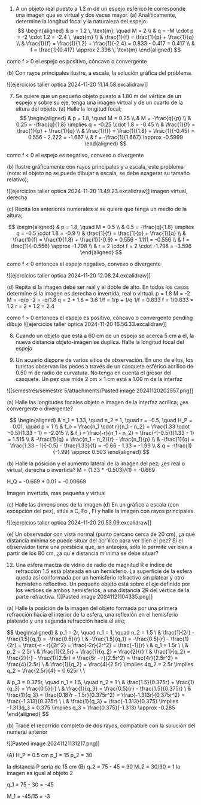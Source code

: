 1. A un objeto real puesto a 1.2 m de un espejo esférico le corresponde una imagen que es virtual y dos veces mayor.
(a) Analíticamente, determine la longitud focal y la naturaleza del espejo.
$$
\begin{aligned}
& p = 1.2 \, \text{m}, \quad M = 2 \\ 
& q = -M \cdot p = -2 \cdot 1.2 = -2.4 \, \text{m} \\ 
& \frac{1}{f} = \frac{1}{p} + \frac{1}{q} \\ 
& \frac{1}{f} = \frac{1}{1.2} + \frac{1}{-2.4} = 0.833 - 0.417 = 0.417 \\ 
& f = \frac{1}{0.417} \approx 2.398 \, \text{m}
\end{aligned}
$$

como f > 0 el espejo es positivo, cóncavo o convergente

(b) Con rayos principales ilustre, a escala, la solución gráfica del problema.

![[ejercicios taller optica 2024-11-20 11.14.58.excalidraw]]

7. Se quiere que un pequeño objeto puesto a 1.80 m del vértice de un espejo y sobre su eje, tenga una imagen virtual y de un cuarto de la altura del objeto.
(a) Halle la longitud focal;
$$
\begin{aligned}
& p = 1.8, \quad M = 0.25 \\ 
& M = -\frac{q}{p} \\ 
& 0.25 = -\frac{q}{1.8} \implies q = -0.25 \cdot 1.8 = -0.45 \\ 
& \frac{1}{f} = \frac{1}{p} + \frac{1}{q} \\ 
& \frac{1}{f} = \frac{1}{1.8} + \frac{1}{-0.45} = 0.556 - 2.222 = -1.667 \\ 
& f = -\frac{1}{1.667} \approx -0.5999
\end{aligned}
$$

como f < 0 el espejo es negativo, convexo o divergente

(b) Ilustre gráficamente con rayos principales y a escala, este problema (nota: el objeto no se
puede dibujar a escala, se debe exagerar su tamaño relativo);

![[ejercicios taller optica 2024-11-20 11.49.23.excalidraw]]
imagen virtual, derecha

(c) Repita los anteriores numerales si se quiere que tenga un medio de la altura;

$$
\begin{aligned}
& p = 1.8, \quad M = 0.5 \\ 
& 0.5 = -\frac{q}{1.8} \implies q = -0.5 \cdot 1.8 = -0.9 \\ 
& \frac{1}{f} = \frac{1}{p} + \frac{1}{q} \\ 
& \frac{1}{f} = \frac{1}{1.8} + \frac{1}{-0.9} = 0.556 - 1.111 = -0.556 \\ 
& f = \frac{1}{-0.556} \approx -1.798 \\ 
& r = 2 \cdot f = 2 \cdot -1.798 = -3.596
\end{aligned}
$$

como f < 0 entonces el espejo negativo, convexo o divergente

![[ejercicios taller optica 2024-11-20 12.08.24.excalidraw]]

(d) Repita si la imagen debe ser real y el doble de alto. En todos los casos determine si la
imagen es derecha o invertida, real o virtual.
p = 1.8
M = -2
M = -q/p 
-2 = -q/1.8 
q = 2 * 1.8 = 3.6
1/f = 1/p + 1/q 
1/f = 0.833
f = 1/0.833 = 1.2
r = 2 * 1.2 = 2.4

como f > 0 entonces el espejo es positivo, cóncavo o convergente
pending dibujo
![[ejercicios taller optica 2024-11-20 16.56.33.excalidraw]]

8. Cuando un objeto que está a 60 cm de un espejo se acerca 5 cm a él, la nueva distancia objeto-imagen se duplica. Halle la longitud focal del espejo


11. Un acuario dispone de varios sitios de observación. En uno de ellos, los turistas observan los peces a través de un casquete esférico acrílico de 0.50 m de radio de curvatura. No tenga en cuenta el 
grosor del casquete. Un pez que mide 2 cm × 1 cm está a 1.00 m de la interfaz

![[semestres/semestre 5/attachments/Pasted image 20241120202557.png]]

(a) Halle las longitudes focales objeto e imagen de la interfaz acrílica; ¿es convergente o
divergente?

$$
\begin{aligned}
& n_1 = 1.33, \quad n_2 = 1, \quad r = -0.5, \quad H_P = 0.01, \quad p = 1 \\ 
& f_o = \frac{n_1 \cdot r}{n_1 - n_2} = \frac{1.33 \cdot -0.5}{1.33 - 1} = -2.015 \\ 
& f_i = \frac{-r}{n_1 - n_2} = \frac{-(-0.5)}{1.33 - 1} = 1.515 \\ 
& -\frac{1}{q} = \frac{n_1 - n_2}{r} - \frac{n_1}{p} \\ 
& -\frac{1}{q} = \frac{1.33 - 1}{-0.5} - \frac{1.33}{1} = -0.66 - 1.33 = -1.99 \\ 
& q = -\frac{1}{-1.99} \approx 0.503
\end{aligned}
$$



(b) Halle la posición y el aumento lateral de la imagen del pez; ¿es real o virtual, derecha o invertida?
M = (1.33 * -0.503)/(1) = -0.669

H_Q = -0.669 * 0.01 = -0.00669

Imagen invertida, mas pequeña y virtual 

(c) Halle las dimensiones de la imagen
(d) En un gráfico a escala (con excepción del pez), sitúe a C, Fo , Fi y halle la imagen con
rayos principales.

![[ejercicios taller optica 2024-11-20 20.53.09.excalidraw]]

(e) Un observador con vista normal (punto cercano cerca de 20 cm), ¿a qué distancia mínima
se puede situar del acr´ılico para ver bien el pez? Si el observador tiene una presbicia que,
sin anteojos, sólo le permite ver bien a partir de los 80 cm, ¿a qu´e distancia m´ınima se
debe situar?

12. Una esfera maciza de vidrio de radio de magnitud R e índice de refracción 1.5 está plateada en un hemisferio. La superficie de la esfera queda así conformada por un hemisferio
refractivo sin platear y otro hemisferio reflectivo. Un pequeño objeto está sobre el eje definido por los vértices de ambos hemisferios, a una distancia 2R del vértice de la parte refractiva.
![[Pasted image 20241121104335.png]]

(a) Halle la posición de la imagen del objeto formada por una primera refracción hacia el
interior de la esfera, una reflexión en el hemisferio plateado y una segunda refracción
hacia el aire;

$$
\begin{aligned}
& p_1 = 2r, \quad n_1 = 1, \quad n_2 = 1.5 \\ 
& \frac{1}{2r} - \frac{1.5}{q_1} = -\frac{0.5}{r} \\ 
& -\frac{1.5}{q_1} = -\frac{0.5}{r} - \frac{1}{2r} = \frac{-r - r}{2r^2} = \frac{-2r}{2r^2} = \frac{-1}{r} \\ 
& q_1 = 1.5r \\ 
\\
& p_2 = 2.5r \\ 
& \frac{1}{2.5r} + \frac{1}{q_2} = \frac{2}{r} \\ 
& \frac{1}{q_2} = \frac{2}{r} - \frac{1}{2.5r} = \frac{5r - r}{2.5r^2} = \frac{4r}{2.5r^2} = \frac{4}{2.5r} \\ 
& \frac{1}{q_2} = \frac{4}{2.5r} \implies 4q_2 = 2.5r \implies q_2 = \frac{2.5r}{4} = 0.625r \\ \\

& p_3 = 0.375r, \quad n_1 = 1.5, \quad n_2 = 1 \\ 
& \frac{1.5}{0.375r} + \frac{1}{q_3} = \frac{0.5}{r} \\ 
& \frac{1}{q_3} = \frac{0.5}{r} - \frac{1.5}{0.375r} \\ 
& \frac{1}{q_3} = \frac{0.187r - 1.5r}{0.375r^2} = \frac{-1.313r}{0.375r^2} = \frac{-1.313}{0.375r} \\ \\
& \frac{1}{q_3} = \frac{-1.313}{0.375} \implies -1.313q_3 = 0.375 \implies q_3 = \frac{0.375}{-1.313} \approx -0.285
\end{aligned}
$$


(b) Trace el recorrido completo de dos rayos, compatible con la solución del numeral anterior


![[Pasted image 20241121131217.png]]

(A)
H_P = 0.5 cm
p_1 = 15
p_2 = 30

la distancia P sería de 15 cm
(B)
q_2 = 75 - 45 = 30
M_2 = 30/30 = 1 la imagen es igual al objeto 2 

q_1 = 75 - 30 = -45

M_1 = -45/15 = -3

